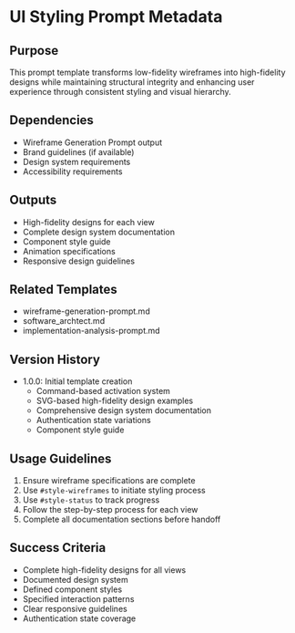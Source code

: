# UI Styling Prompt Metadata

## Purpose
This prompt template transforms low-fidelity wireframes into high-fidelity designs while maintaining structural integrity and enhancing user experience through consistent styling and visual hierarchy.

## Dependencies
- Wireframe Generation Prompt output
- Brand guidelines (if available)
- Design system requirements
- Accessibility requirements

## Outputs
- High-fidelity designs for each view
- Complete design system documentation
- Component style guide
- Animation specifications
- Responsive design guidelines

## Related Templates
- wireframe-generation-prompt.md
- software_archtect.md
- implementation-analysis-prompt.md

## Version History
- 1.0.0: Initial template creation
  - Command-based activation system
  - SVG-based high-fidelity design examples
  - Comprehensive design system documentation
  - Authentication state variations
  - Component style guide

## Usage Guidelines
1. Ensure wireframe specifications are complete
2. Use `#style-wireframes` to initiate styling process
3. Use `#style-status` to track progress
4. Follow the step-by-step process for each view
5. Complete all documentation sections before handoff

## Success Criteria
- Complete high-fidelity designs for all views
- Documented design system
- Defined component styles
- Specified interaction patterns
- Clear responsive guidelines
- Authentication state coverage

